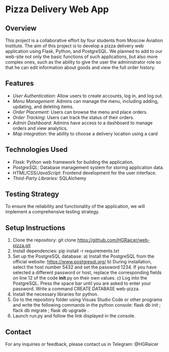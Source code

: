# Pizza Delivery Web App

## Overview
This project is a collaborative effort by four students from Moscow Aviation Institute. The aim of this project is to develop a pizza delivery web application using Flask, Python, and PostgreSQL. We planned to add to our web-site not only the basic functions of such applications, but also more complex ones, such as the ability to give the user the administrator role so that he can edit information about goods and view the full order history.

## Features
- *User Authentication*: Allow users to create accounts, log in, and log out.
- *Menu Management*: Admins can manage the menu, including adding, updating, and deleting items.
- *Order Placement*: Users can browse the menu and place orders.
- *Order Tracking*: Users can track the status of their orders.
- *Admin Dashboard*: Admins have access to a dashboard to manage orders and view analytics.
- *Маp integration*: the ability to choose a delivery location using a card

## Technologies Used
- *Flask*: Python web framework for building the application.
- *PostgreSQL*: Database management system for storing application data.
- *HTML/CSS/JavaScript*: Frontend development for the user interface.
- *Third-Party Libraries*: SQLAlchemy

## Testing Strategy
To ensure the reliability and functionality of the application, we will implement a comprehensive testing strategy.
  
## Setup Instructions
1. Clone the repository: git clone https://github.com/HGRaicer/web-pizza.git
2. Install dependencies: pip install -r requirements.txt
3. Set up the PostgreSQL database:
    a) Install the PostgreSQL from the official website: https://www.postgresql.org/
    b) During installation, select the host number 5432 and set the password 1234. If you have selected a different password or host, replace the corresponding fields on line 12 of the code __init__.py on their own values.
    с) Log into the PostgreSQL. Press the space bar until you are asked to enter your password. Write a command CREATE DATABASE web-pizza.
5. Install the necessary libraries for python.
6. Go to the repository folder using Visuas Studio Code or other programs and write the following commands in the python console: flask db init ; flack db migrate ; flask db upgrade .
7. Launch run.py and follow the link displayed in the console.

## Contact
For any inquiries or feedback, please contact us in Telegram: @HGRaicer
